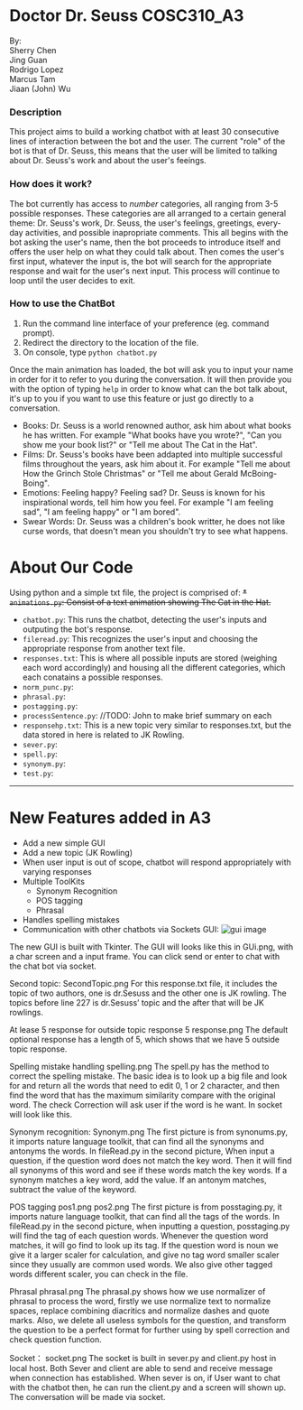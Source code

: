 # Doctor Dr. Seuss COSC310_A3
By: <br>
Sherry Chen <br>
Jing Guan<br>
Rodrigo Lopez<br>
Marcus Tam<br>
Jiaan (John) Wu<br>

### Description

This project aims to build a working chatbot with at least 30 consecutive lines of interaction between the bot and the user. The current "role" of the bot is that of Dr. Seuss, this means that the user will be limited to talking about Dr. Seuss's work and about the user's feeings. 

### How does it work?

The bot currently has access to *number* categories, all ranging from 3-5 possible responses. These categories are all arranged to a certain general theme: Dr. Seuss's work, Dr. Seuss, the user's feelings, greetings, every-day activities, and possible inapropriate comments. This all begins with the bot asking the user's name, then the bot proceeds to introduce itself and offers the user help on what they could talk about. Then comes the user's first input, whatever the input is, the bot will search for the appropriate response and wait for the user's next input. This process will continue to loop until the user decides to exit.

### How to use the ChatBot

1. Run the command line interface of your preference (eg. command prompt).
2. Redirect the directory to the location of the file.
3. On console, type `python chatbot.py`

Once the main animation has loaded, the bot will ask you to input your name in order for it to refer to you during the conversation. It will then provide you with the option of typing `help` in order to know what can the bot talk about, it's up to you if you want to use this feature or just go directly to a conversation.

* Books: Dr. Seuss is a world renowned author, ask him about what books he has written. For example "What books have you wrote?", "Can you show me your book list?" or "Tell me about The Cat in the Hat".
* Films: Dr. Seuss's books have been addapted into multiple successful films throughout the years, ask him about it. For example "Tell me about How the Grinch Stole Christmas" or "Tell me about Gerald McBoing-Boing".
* Emotions: Feeling happy? Feeling sad? Dr. Seuss is known for his inspirational words, tell him how you feel. For example "I am feeling sad", "I am feeling happy" or "I am bored".
* Swear Words: Dr. Seuss was a children's book writter, he does not like curse words, that doesn't mean you shouldn't try to see what happens.

# About Our Code

Using python and a simple txt file, the project is comprised of:
~~* `animations.py`: Consist of a text animation showing The Cat in the Hat.~~
* `chatbot.py`: This runs the chatbot, detecting the user's inputs and outputing the bot's response.
* `fileread.py`: This recognizes the user's input and choosing the appropriate response from another text file.
* `responses.txt`: This is where all possible inputs are stored (weighing each word accordingly) and housing all the different categories, which each conatains a possible responses.
* `norm_punc.py`: 
* `phrasal.py`:
* `postagging.py`:
* `processSentence.py`: //TODO: John to make brief summary on each
* `responsehp.txt`: This is a new topic very similar to responses.txt, but the data stored in here is related to JK Rowling.
* `sever.py`:
* `spell.py`:
* `synonym.py`:
* `test.py`:

---------

# New Features added in A3

* Add a new simple GUI
* Add a new topic (JK Rowling)
* When user input is out of scope, chatbot will respond appropriately with varying responses
* Multiple ToolKits
  * Synonym Recognition
  * POS tagging
  * Phrasal
* Handles spelling mistakes
* Communication with other chatbots via Sockets
GUI:
![gui image](images/gui)<br>

The new GUI is built with Tkinter. 
The GUI will looks like this in GUi.png, with a char screen and a input frame. You can click send or enter to chat with the chat bot via socket. 

Second topic:
SecondTopic.png 
For this response.txt file, it includes the topic of two authors, one is dr.Sesuss and the other one is JK rowling. The topics before line 227 is dr.Sesuss’ topic and the after that will be JK rowlings.

At lease 5 response for outside topic response
5 response.png
The default optional response has a length of 5, which shows that we have 5 outside topic response. 

Spelling mistake handling
spelling.png
The spell.py has the method to correct the spelling mistake. The basic idea is to look up a big file and look for and return all the words that need to edit 0, 1 or 2 character, and then find the word that has the maximum similarity compare with the original word. The check Correction will ask user if the word is he want. In socket will look like this.
 
Synonym recognition:
 Synonym.png
The first picture is from synonums.py, it imports nature language toolkit, that can find all the synonyms and antonyms the words. In fileRead.py in the second picture, When input a question, if the question word does not match the key word. Then it will find all synonyms of this word and see if these words match the key words. If a synonym matches a key word, add the value. If an antonym matches, subtract the value of the keyword.

POS tagging
pos1.png  pos2.png
The first picture is from posstaging.py, it imports nature language toolkit, that can find all the tags of the words. In fileRead.py in the second picture, when inputting a question, posstaging.py will find the tag of each question words. Whenever the question word matches, it will go find to look up its tag. If the question word is noun we give it a larger scaler for calculation, and give no tag word smaller scaler since they usually are common used words. We also give other tagged words different scaler, you can check in the file.

Phrasal
phrasal.png
The phrasal.py shows how we use normalizer of phrasal to process the word, firstly we use normalize text to normalize spaces, replace combining diacritics and normalize dashes and quote marks. Also, we delete all useless symbols for the question, and transform the question to be a perfect format for further using by spell correction and check question function. 

Socket：
socket.png
The socket is built in sever.py and client.py host in local host. Both Sever and client are able to send and receive message when connection has established. When sever is on, if User want to chat with the chatbot then, he can run the client.py and a screen will shown up. The conversation will be made via socket. 
 

  
  
